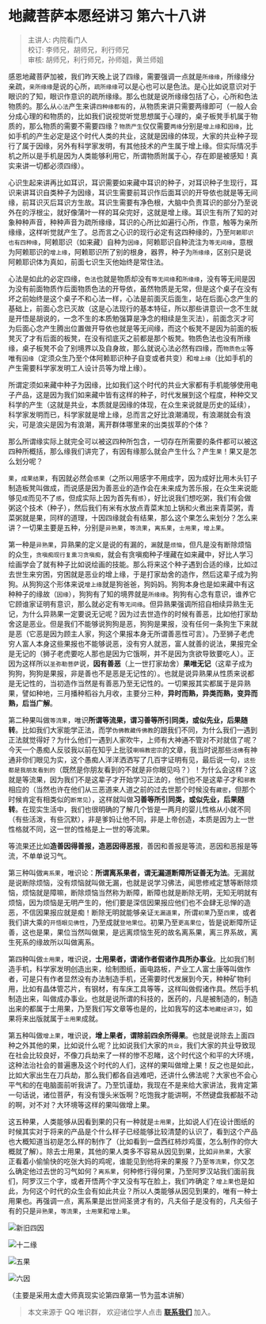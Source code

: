 # 地藏菩萨本愿经讲习 第六十八讲

> 主讲人: 内院看门人 <br />
> 校订: 李师兄，胡师兄，利行师兄 <br />
> 审核: 胡师兄，利行师兄，孙师姐，黄兰师姐 <br />

感恩地藏菩萨加被，我们昨天晚上说了四缘，需要强调一点就是`所缘缘`，所缘缘分亲疏，`亲所缘缘`是说的心所，`疏所缘缘`可以是心也可以是色法。是心比如说意识对于眼识的了知，眼识作意识的疏所缘缘。那么也就是说所缘缘包括了心，心所和色法物质的。那么从`心法`产生来讲`四种缘都有`的，从物质来讲只需要两缘即可（一般人会分成心理的和物质的，比如我们说视觉听觉思想属于心理的，桌子板凳手机属于物质的，那么物质的需要不需要四缘？`物质产生`仅仅需要`两缘`分别是`增上缘`和`因缘`，比如手机的产生必定是这个时代人类的共业，这就是因缘的体现，大家的共业种子现行了属于因缘，另外有科学家发明，有其他技术的产生属于增上缘。但实际情况手机之所以是手机是因为人类能够利用它，所谓物质附属于心，存在即是被感知！真实来讲一切都必须四缘）。

心识生起来讲再比如耳识，耳识需要如来藏中耳识的种子，对耳识种子生现行，耳识来讲耳识自类种子为因缘，耳识生需要前耳识作后面耳识的开导依也就是等无间缘，前耳识灭后耳识方生故。耳识生需要有净色根，大脑中负责耳识的部分乃至说外在的浮根尘，就好像蒲叶一样的耳朵完好，这就是增上缘。耳识生有所了知的对象种种声音，种种声音为疏所缘缘，耳识的心所比如遍行心所，作意，触等为亲所缘缘，这样听觉就产生了。总而言之心识的现行必定有这四种缘的，乃至`阿赖耶识也有四种缘`，阿赖耶识（如来藏）自种为`因缘`，阿赖耶识自种流注为`等无间缘`，意根为阿赖耶识的`增上缘`，阿赖耶识所了别的根身，器界，种子为`所缘缘`，区别只是说阿赖耶识体为真如，前面七识生灭他始终是常住法。

心法是如此的必定四缘，`色法`也就是物质却没有`等无间缘`和`所缘缘`，没有等无间是因为没有前面物质作后面物质色法的开导依，虽然物质是无常，但是这个桌子在没有坏之前始终是这个桌子不和心法一样，心法是前面灭后面生，站在后面心念产生的基础上，前面心念已灭故（这是心法现行的基本特征，所以那些讲意识一念不生就是开悟是胡说的，一念不生的本质勉强算是净念的相续是生灭法），前面念灭才可为后面心念产生腾出位置做开导依也就是等无间缘，而这个板凳不是因为前面的板凳灭了才有后面的板凳，在没有彻底灭之前都是那个板凳。物质色法也没有所缘缘，桌子板凳不会了别境界以及自身故，那么就说心法必然有四缘，而`物质色尘`等唯有`因缘`（定须众生乃至个体阿赖耶识种子自变或者共变）和`增上缘`（比如手机的产生需要科学家发明工人设计员等为增上缘）。

所谓定须如来藏中种子为因缘，比如我们这个时代的共业大家都有手机能够使用电子产品，这是因为我们如来藏中皆有这样的种子，时代发展到这个程度，种种交叉科学的产生（这就是共业，本质就是因缘的体现，在众生来说就是历史的延续），科学家发明而已，科学家就是增上缘，总而言之好比浪潮涌现，有浪潮就会有浪尖，可是浪尖是因为有浪潮，离开群体哪里来的出类拔萃的个体？

那么所谓缘实际上就完全可以被这四种所包含，一切存在所需要的条件都可以被这四种所概括，那么缘我们讲完了，有因有缘那么就会产生什么？产生`果`！果又是怎么划分呢？

`果`，`成果结果`，有因就必然会`感果`（之所以用感字不用成字，因为成好比用木头钉子制造板凳叫做成，而说感是因为善恶业的造作会在未来成为苦乐报，在众生来说能够见`成`而见不了`感`，但成实际上因为首先有`感`），好比说我们想吃粥，我们有会做粥这个技术（种子），然后我们有米有水放点青菜末加上锅和火煮出来青菜粥，青菜粥就是果，同样的道理，十因四缘就会有结果，那么这个果怎么来划分？怎么来讲？一切果主要是五种，分别是`异熟果`，`等流果`，`离系果`，`士用果`，`增上果`。

第一种是`异熟果`，异熟果的定义是说的有漏的，`漏`就是`烦恼`，但凡是没有断除烦恼的众生，`贪嗔痴现行复熏习贪嗔痴`，就会有贪嗔痴种子埋藏在如来藏中，好比人学习绘画学会了就有种子比如说绘画的技能。那么将来这个种子遇到合适的缘，比如过去世生来穷困，穷困就是恶业的增上缘，于是打家劫舍的造作，然后这辈子成为狗狗。从狗狗这个形体来说`增上缘`就是狗爸爸，狗妈妈。狗狗本身也是如来藏中有这种种子的缘故（`因缘`），狗狗有了知的境界就是`所缘缘`。狗狗有心念有意识，谁养它它顾谁家证明有意识，那么就必定有`等无间缘`。但异熟果强调所招自相续异熟生无记，为什么异熟果一定要说无记呢？因为过去世造作的时候有善恶，比如他打家劫舍这是恶业。但是我们不能够说狗狗是恶，狗狗是果报，没有任何一条狗生下来就是恶（它恶是因为顾主人家，狗这个果报本身无所谓善恶性可言）。乃至狮子老虎穷人富人本身这些果报也不能够说恶，没有穷人就恶，富人就善的说法，果报完全是无记的（狮子老虎要吃人那也是因为它饿啊，并不是因为贪欲导致要吃人）。正因为这样所以`圣弥勒菩萨`说，**因有善恶**（上一世打家劫舍）**果唯无记**（这辈子成为狗狗，狗狗是果报，非是善也不是恶是无记性的）。也就是说异熟果从性质来说都是无记性的，当初造作当然是有善恶乃至无记性的。一切果报其实都属于是异熟果，譬如种地，三月播种稻谷九月收，主要分三种，**异时而熟，异类而熟，变异而熟，后当广解**。

第二种果叫做`等流果`，唯识**所谓等流果，谓习善等所引同类，或似先业，后果随转**。比如我们大家能学正法，而学`伪佛教藏传佛教`的跟我们不同，为什么我们一遇到正法就觉得好？为什么他们一遇到人家吹牛，上师有大神通不管对不对就信了呢？今天一个愚痴人反驳我以前在知乎上批驳`喇嘛教密宗`的文章，我当时说那些`活佛`有神通非你们眼见为实，这个愚痴人洋洋洒洒写了几百字证明有见，最后说一句，`这些都是我朋友看到的`（既然是你朋友看到的不就是非你眼见吗？）！为什么会这样？这就是等流果，因为我们不是这辈子才开始学习正法的，他们也不是这辈子才和`邪教`相应的（当然也许在他们从三恶道来人道之前的过去世那个时候没有`藏密`，但那个时候肯定有相类似的`断常见`），这样就叫做**习善等所引同类，或似先业，后果随转**。在现实生活中，我们也很明确的了解几个皆是一两月的婴儿性格从小就不同（有些活泼，有些沉默），非是爹妈让他不同，非是上帝创造，本质是因为上一世性格就不同，这一世的性格是上一世的等流果。

等流果还比如**造善因得善报，造恶因得恶报**，善因和善报是等流，恶因和恶报是等流，不单单说习气。

第三种叫做`离系果`，唯识论：**所谓离系果者，谓无漏道断障所证善无为法**。无漏就是说断除烦恼，没有烦恼就叫做无漏，也就是说学习佛法，闻思修戒定慧等断除烦恼，烦恼就是障嘛，断除烦恼当然称为断障，断障也就是断除无明，无知无明就有烦恼，因为烦恼是无明产生的，他们要是深信因果报应他们也不会肆无忌惮的造恶，不信因果报应就是痴！断除无明就能够亲证`无漏道果`，所谓`初果`乃至`四果`，或者我们讲大乘的`开悟眼见佛性`，乃至成就`登地果位`。初果乃至`更高果位`，皆是说断障所证善，这也是果，果位当然叫做果，是远离烦恼生死的故名离系果，离三界系故，离生死系的缘故所以叫做离系。

第四种叫做`士用果`，唯识说，**士用果者，谓诸作者假诸作具所办事业**。比如我们制造手机，科学家发明创造出来，绘制图纸，画电路板，产业工人富士康等叫做作者，可是只有作者显然没有办法制造手机，还需要时代发展到今天，种种矿物利用，比如有晶体管芯片，有钢材，有车床工具等等，这样叫做假诸作具。然后手机制造出来，叫做成办事业。也就是说所谓的科技的，医药的，凡是被制造的，制造出来的都属于士用果，乃至我们写文章等也是的，比如我写的这本`地藏经讲习`，如果将来出版就属于`士用果`成就。

第五种叫做`增上果`，唯识说，**增上果者，谓除前四余所得果**。也就是说除去上面四种之外其他的果，比如说什么呢？比如说我们大家的`共业`，我们大家的共业导致现在社会比较良好，不像刀兵劫来了一样的惨不忍睹，这个时代这个和平的大环境，这种法治社会的普遍惠及这个时代的人们，这样的果叫做增上果！反之也是如此，比如大家出生在刀兵劫，那么我们都各自逃难吧，还讲什么佛法呢？大家也不会心平气和的在电脑面前听我讲了。乃至饥谨劫，我现在不是来给大家讲法，我肯定第一句话说，诸位菩萨，有没有馒头米饭啊？吃饱我才能讲啊，不然键盘我都敲不动的啊，对不对？大环境等这样的果叫做增上果。

这五种果，人类能够从因看到果的只有一种就是`士用果`，比如说人们在设计图纸的时候其实对于将来的产品是个什么样子已经能够比较清楚的认识了，看到这个产品也大概知道当初是怎么样的制作了（比如看到一盘西红柿炒鸡蛋，怎么制作的你大概就了解）。除去士用果，其他的果人类多不容易从因见到果，比如`异熟果`，大家正看着小偷愉快的吃张大妈的鸡呢，谁能见到他将来的果报？乃至`等流果`，你又怎么确定他过去世的习气如何？`离系果`，何种修行得何果，乃至阿罗汉站我们面前我们，阿罗汉三个字，或者开悟两个字又没有写在脸上，我们咋确定？`增上果`也是如此，为何这个时代的众生会有如此共业？所以人类能够从因见到果的，唯有一种士用果也。再强调一点，离系果是出世间圣贤才有的，凡夫俗子是没有的，凡夫俗子有的只是`异熟果`，`等流果`，`士用果`和`增上果`。

![新旧四因](https://images.shubuzuo.top/weishi/taixu/xinjiu_siyin.png)

![十二缘](https://images.shubuzuo.top/weishi/taixu/shieryuan.png)

![五果](https://images.shubuzuo.top/weishi/taixu/wuguo.png)

![六因](https://images.shubuzuo.top/weishi/taixu/liuyin.png)

（主要是采用太虚大师真现实论第四章第一节为蓝本讲解）

> 本文来源于 QQ 唯识群， 欢迎诸位学人点击 **[联系我们](https://mp.weixin.qq.com/s/lZCfWjmLjgNR165Tx4_bCQ)** 加入。
